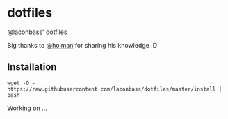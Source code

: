 # dotfiles

@laconbass' dotfiles

Big thanks to [@holman](https://github.com/holman/dotfiles) for sharing his knowledge :D

## Installation

    wget -O - https://raw.githubusercontent.com/laconbass/dotfiles/master/install | bash

Working on ...    
